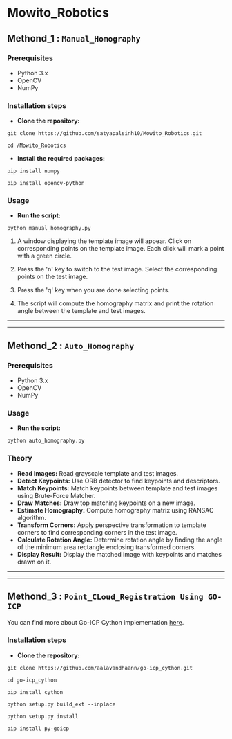 # Mowito_Robotics

## Methond_1 : `Manual_Homography`

### Prerequisites
 - Python 3.x
 - OpenCV
 - NumPy

### Installation steps

- **Clone the repository:**

`git clone https://github.com/satyapalsinh10/Mowito_Robotics.git`

`cd /Mowito_Robotics`


- **Install the required packages:**

`pip install numpy`

`pip install opencv-python`


### Usage

- **Run the script:**

`python manual_homography.py`

1. A window displaying the template image will appear. Click on corresponding points on the template image. Each click will mark a point with a green circle.

2. Press the 'n' key to switch to the test image. Select the corresponding points on the test image.

3. Press the 'q' key when you are done selecting points.

4. The script will compute the homography matrix and print the rotation angle between the template and test images.


---

---


## Methond_2 : `Auto_Homography`

### Prerequisites
 - Python 3.x
 - OpenCV
 - NumPy

### Usage

- **Run the script:**

`python auto_homography.py`


### Theory

- **Read Images:** Read grayscale template and test images.
- **Detect Keypoints:** Use ORB detector to find keypoints and descriptors.
- **Match Keypoints:** Match keypoints between template and test images using Brute-Force Matcher.
- **Draw Matches:** Draw top matching keypoints on a new image.
- **Estimate Homography:** Compute homography matrix using RANSAC algorithm.
- **Transform Corners:** Apply perspective transformation to template corners to find corresponding corners in the test image.
- **Calculate Rotation Angle:** Determine rotation angle by finding the angle of the minimum area rectangle enclosing transformed corners.
- **Display Result:** Display the matched image with keypoints and matches drawn on it.

---

---



## Methond_3 : `Point_CLoud_Registration Using GO-ICP`

You can find more about Go-ICP Cython implementation [here](https://github.com/aalavandhaann/go-icp_cython).

### Installation steps

- **Clone the repository:**

`git clone https://github.com/aalavandhaann/go-icp_cython.git`

`cd go-icp_cython`

`pip install cython`

`python setup.py build_ext --inplace`

`python setup.py install`

`pip install py-goicp`










